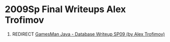 2009Sp Final Writeups Alex Trofimov
===================================

1.  REDIRECT [GamesMan Java - Database Writeup SP09 (by Alex Trofimov)](GamesMan_Java_-_Database_Writeup_SP09_(by_Alex_Trofimov) "wikilink")

